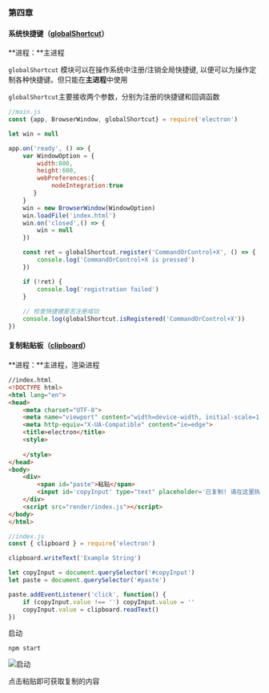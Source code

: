 ### 第四章

#### 系统快捷键（[globalShortcut](https://electronjs.org/docs/api/global-shortcut#%E7%B3%BB%E7%BB%9F%E5%BF%AB%E6%8D%B7%E9%94%AE)）

**进程：**主进程

`globalShortcut` 模块可以在操作系统中注册/注销全局快捷键, 以便可以为操作定制各种快捷键。但只能在**主进程**中使用

`globalShortcut`主要接收两个参数，分别为注册的快捷键和回调函数

```javascript
//main.js
const {app, BrowserWindow, globalShortcut} = require('electron')

let win = null

app.on('ready', () => {
    var WindowOption = {
        width:800,
        height:600,
        webPreferences:{
            nodeIntegration:true
       }
    }
    win = new BrowserWindow(WindowOption)
    win.loadFile('index.html')
    win.on('closed',() => {
        win = null
    })

    const ret = globalShortcut.register('CommandOrControl+X', () => {
        console.log('CommandOrControl+X is pressed')
    })

    if (!ret) {
        console.log('registration failed')
    }
    
    // 检查快捷键是否注册成功
    console.log(globalShortcut.isRegistered('CommandOrControl+X'))
})
```



#### 复制粘贴板（[clipboard](https://electronjs.org/docs/api/clipboard#%E5%89%AA%E8%B4%B4%E6%9D%BF)）

**进程：**主进程，渲染进程

```html
//index.html
<!DOCTYPE html>
<html lang="en">
<head>
    <meta charset="UTF-8">
    <meta name="viewport" content="width=device-width, initial-scale=1.0">
    <meta http-equiv="X-UA-Compatible" content="ie=edge">
    <title>electron</title>
    <style>
    
    </style>
</head>
<body>
    <div>
        <span id="paste">粘贴</span>
        <input id='copyInput' type="text" placeholder='已复制! 请在这里执行粘贴'>
    </div>
    <script src="render/index.js"></script>
</body>
</html>
```

```javascript
//index.js
const { clipboard } = require('electron')

clipboard.writeText('Example String')

let copyInput = document.querySelector('#copyInput')
let paste = document.querySelector('#paste')

paste.addEventListener('click', function() {
    if (copyInput.value !== '') copyInput.value = ''
    copyInput.value = clipboard.readText()
})
```

启动

```shell
npm start
```

![启动](https://s2.ax1x.com/2019/05/27/VZlTY9.png)

点击粘贴即可获取复制的内容
